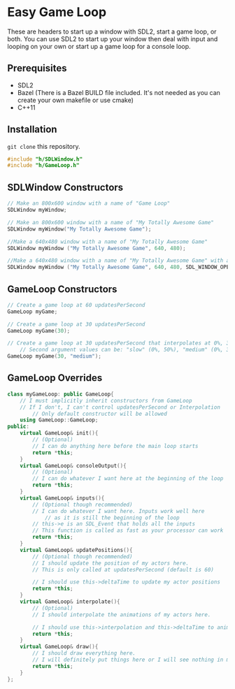 # Easy Game Loop

These are headers to start up a window with SDL2, start a game loop, or both. You can use SDL2 to start up your window then deal with input and looping on your own or start up a game loop for a console loop.

## Prerequisites

* SDL2
* Bazel (There is a Bazel BUILD file included. It's not needed as you can create your own makefile or use cmake)
* C++11

## Installation

`git clone` this repository.

```C++
#include "h/SDLWindow.h"
#include "h/GameLoop.h"
```

## SDLWindow Constructors

```C++
// Make an 800x600 window with a name of "Game Loop"
SDLWindow myWindow;

// Make an 800x600 window with a name of "My Totally Awesome Game"
SDLWindow myWindow("My Totally Awesome Game");

//Make a 640x480 window with a name of "My Totally Awesome Game"
SDLWindow myWindow ("My Totally Awesome Game", 640, 480);

//Make a 640x480 window with a name of "My Totally Awesome Game" with an OpenGL Context and no border (It's your responsibility to include opengl and compile/link against it)
SDLWindow myWindow ("My Totally Awesome Game", 640, 480, SDL_WINDOW_OPENGL||SDL_WINDOW_BORDERLESS);
```

## GameLoop Constructors

```C++
// Create a game loop at 60 updatesPerSecond
GameLoop myGame;

// Create a game loop at 30 updatesPerSecond
GameLoop myGame(30);

// Create a game loop at 30 updatesPerSecond that interpolates at 0%, 30%, 60%, 90%
    // Second argument values can be: "slow" (0%, 50%), "medium" (0%, 30%, 60%, 90%), "fast" (As fast as possible)
GameLoop myGame(30, "medium");
```

## GameLoop Overrides

```C++
class myGameLoop: public GameLoop{
    // I must implicitly inherit constructors from GameLoop
    // If I don't, I can't control updatesPerSecond or Interpolation
        // Only default constructor will be allowed
    using GameLoop::GameLoop;
public:
    virtual GameLoop& init(){
        // (Optional)
        // I can do anything here before the main loop starts
        return *this;
    }
    virtual GameLoop& consoleOutput(){
        // (Optional)
        // I can do whatever I want here at the beginning of the loop
        return *this;
    }
    virtual GameLoop& inputs(){
        // (Optional though recommended)
        // I can do whatever I want here. Inputs work well here
            // as it is still the beginning of the loop
        // this->e is an SDL_Event that holds all the inputs
        // This function is called as fast as your processor can work 
        return *this;
    }
    virtual GameLoop& updatePositions(){
        // (Optional though recommended)
        // I should update the position of my actors here.
        // This is only called at updatesPerSecond (default is 60)

        // I should use this->deltaTime to update my actor positions
        return *this;
    }
    virtual GameLoop& interpolate(){
        // (Optional)
        // I should interpolate the animations of my actors here.

        // I should use this->interpolation and this->deltaTime to animate my actors
        return *this;
    }
    virtual GameLoop& draw(){
        // I should draw everything here.
        // I will definitely put things here or I will see nothing in my window.
        return *this;
    }
};
```
